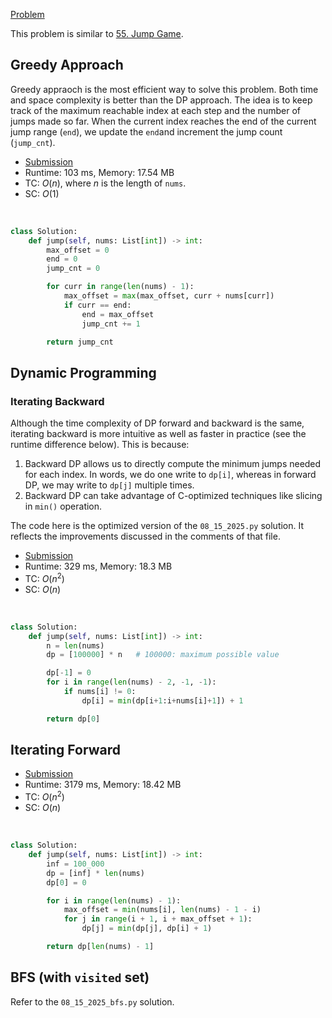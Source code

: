 [Problem](https://leetcode.com/problems/jump-game-ii/)

This problem is similar to [55. Jump Game](../55.%20Jump%20Game/greedy_approach.md).


## Greedy Approach

Greedy appraoch is the most efficient way to solve this problem. Both time and space complexity is better than the DP approach. The idea is to keep track of the maximum reachable index at each step and the number of jumps made so far. When the current index reaches the end of the current jump range (`end`), we update the `end`and increment the jump count (`jump_cnt`).


- [Submission](https://leetcode.com/problems/jump-game-ii/submissions/1215353378/)
- Runtime: 103 ms, Memory: 17.54 MB
- TC: $O(n)$, where $n$ is the length of `nums`.
- SC: $O(1)$

<br>

```python
class Solution:
    def jump(self, nums: List[int]) -> int:
        max_offset = 0
        end = 0
        jump_cnt = 0

        for curr in range(len(nums) - 1):
            max_offset = max(max_offset, curr + nums[curr])
            if curr == end:
                end = max_offset
                jump_cnt += 1

        return jump_cnt

```


## Dynamic Programming


### Iterating Backward

Although the time complexity of DP forward and backward is the same, iterating backward is more intuitive as well as faster in practice (see the runtime difference below). This is because:
1. Backward DP allows us to directly compute the minimum jumps needed for each index. In words, we do one write to `dp[i]`, whereas in forward DP, we may write to `dp[j]` multiple times.
2. Backward DP can take advantage of C-optimized techniques like slicing in `min()` operation.


The code here is the optimized version of the `08_15_2025.py` solution. It reflects the improvements discussed in the comments of that file.

- [Submission](https://leetcode.com/problems/jump-game-ii/submissions/1736017736/)
- Runtime: 329 ms, Memory: 18.3 MB
- TC: $O(n^2)$
- SC: $O(n)$

<br>

```python
class Solution:
    def jump(self, nums: List[int]) -> int:
        n = len(nums)
        dp = [100000] * n   # 100000: maximum possible value

        dp[-1] = 0
        for i in range(len(nums) - 2, -1, -1):
            if nums[i] != 0:
                dp[i] = min(dp[i+1:i+nums[i]+1]) + 1

        return dp[0]

```


## Iterating Forward

- [Submission](https://leetcode.com/problems/jump-game-ii/submissions/1735975784/)
- Runtime: 3179 ms, Memory: 18.42 MB
- TC: $O(n^2)$
- SC: $O(n)$

<br>

```python
class Solution:
    def jump(self, nums: List[int]) -> int:
        inf = 100_000
        dp = [inf] * len(nums)
        dp[0] = 0

        for i in range(len(nums) - 1):
            max_offset = min(nums[i], len(nums) - 1 - i)
            for j in range(i + 1, i + max_offset + 1):
                dp[j] = min(dp[j], dp[i] + 1)

        return dp[len(nums) - 1]

```


## BFS (with `visited` set)

Refer to the `08_15_2025_bfs.py` solution.
